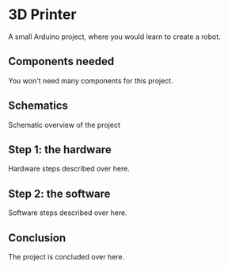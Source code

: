# 3D Printer
A small Arduino project, where you would learn to create a robot.

Components needed
------------------

You won't need many components for this project.


Schematics
------------------
Schematic overview of the project


Step 1: the hardware
------------------
Hardware steps described over here.


Step 2: the software
------------------
Software steps described over here.


Conclusion
------------------
The project is concluded over here.
